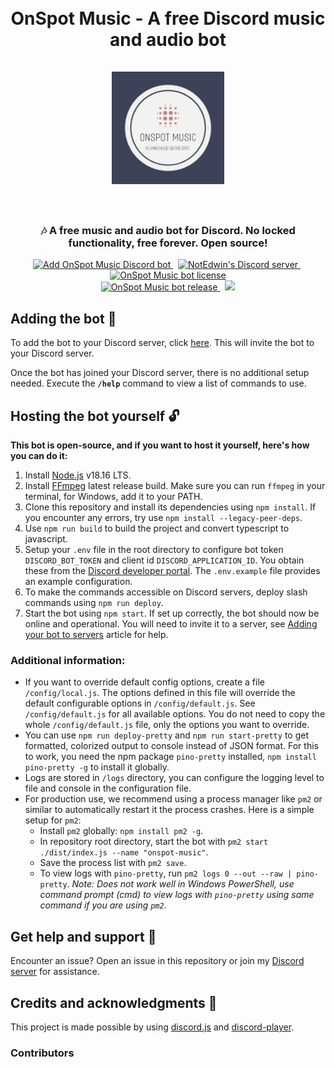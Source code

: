 <h1 align="center">
    <br>
    OnSpot Music - A free Discord music and audio bot
    <br><br>
    <img src="./assets/onspot_logo.png" alt="OnSpot Music icon" width="180px" height="180px">
    <br><br>
</h1>

<h3 align="center">
    🎶 A free music and audio bot for Discord. No locked functionality, free forever. Open source!
</h3>

<p align="center">
    <a href="https://discord.com/api/oauth2/authorize?client_id=1161518360476008448&permissions=3147776&scope=applications.commands%20bot">
        <img src="https://img.shields.io/badge/Discord-%235865F2.svg?style=for-the-badge&label=Add%20bot&labelColor=1b1c1d&logo=discord&logoColor=white&color=4c73df" alt="Add OnSpot Music Discord bot">
    </a>&nbsp;
    <a href="https://discord.gg/mBnVrNkqj2">
        <img src="https://img.shields.io/badge/Discord-%235865F2.svg?style=for-the-badge&label=Discord%20Server&labelColor=1b1c1d&logo=discord&logoColor=white&color=4c73df" alt="NotEdwin's Discord server">
    </a>&nbsp;
    <a href="https://github.com/notedwin-dev/onspot-music/blob/main/LICENSE.md">
        <img src="https://img.shields.io/github/license/notedwin-dev/onspot-music?style=for-the-badge&label=License&labelColor=1b1c1d&logo=github&logoColor=white&color=4c73df" alt="OnSpot Music bot license">
    </a>
    <br>
    <a href="https://github.com/notedwin-dev/onspot-music/releases">
        <img src="https://img.shields.io/github/package-json/v/notedwin-dev/onspot-music/main?style=for-the-badge&label=Version&labelColor=1b1c1d&logo=github&logoColor=white&color=4c73df" alt="OnSpot Music bot release">
    </a>&nbsp;
    <a href="https://ko-fi.com/J3J7PPGKH">
        <img src="https://img.shields.io/badge/-Support_Me_On_Ko--fi-black?style=for-the-badge&logo=kofi&logoColor=white&color=1b1c1d">
    </a>
</p>

## Adding the bot 🤖

To add the bot to your Discord server, click [here](https://discord.com/oauth2/authorize?client_id=1125742835946237992&permissions=0&scope=bot%20applications.commands). This will invite the bot to your Discord server.

Once the bot has joined your Discord server, there is no additional setup needed. Execute the **`/help`** command to view a list of commands to use.

## Hosting the bot yourself 🔓

**This bot is open-source, and if you want to host it yourself, here's how you can do it:**

1. Install [Node.js](https://nodejs.org/en/download/) v18.16 LTS.
2. Install [FFmpeg](https://ffmpeg.org/download.html) latest release build. Make sure you can run `ffmpeg` in your terminal, for Windows, add it to your PATH.
3. Clone this repository and install its dependencies using `npm install`. If you encounter any errors, try use `npm install --legacy-peer-deps`.
4. Use `npm run build` to build the project and convert typescript to javascript.
5. Setup your `.env` file in the root directory to configure bot token `DISCORD_BOT_TOKEN` and client id `DISCORD_APPLICATION_ID`. You obtain these from the [Discord developer portal](https://discord.com/developers/applications). The `.env.example` file provides an example configuration.
6. To make the commands accessible on Discord servers, deploy slash commands using `npm run deploy`.
7. Start the bot using `npm start`. If set up correctly, the bot should now be online and operational. You will need to invite it to a server, see [Adding your bot to servers](https://discordjs.guide/preparations/adding-your-bot-to-servers.html#bot-invite-links) article for help.

### Additional information:

-   If you want to override default config options, create a file `/config/local.js`. The options defined in this file will override the default configurable options in `/config/default.js`. See `/config/default.js` for all available options. You do not need to copy the whole `/config/default.js` file, only the options you want to override.
-   You can use `npm run deploy-pretty` and `npm run start-pretty` to get formatted, colorized output to console instead of JSON format. For this to work, you need the npm package `pino-pretty` installed, `npm install pino-pretty -g` to install it globally.
-   Logs are stored in `/logs` directory, you can configure the logging level to file and console in the configuration file.
-   For production use, we recommend using a process manager like `pm2` or similar to automatically restart it the process crashes. Here is a simple setup for `pm2`:
    -   Install `pm2` globally: `npm install pm2 -g`.
    -   In repository root directory, start the bot with `pm2 start ./dist/index.js --name "onspot-music"`.
    -   Save the process list with `pm2 save`.
    -   To view logs with `pino-pretty`, run `pm2 logs 0 --out --raw | pino-pretty`. _Note: Does not work well in Windows PowerShell, use command prompt (cmd) to view logs with `pino-pretty` using same command if you are using `pm2`_.

## Get help and support 🛟

Encounter an issue? Open an issue in this repository or join my [Discord server](https://discord.gg/mBnVrNkqj2) for assistance.

## Credits and acknowledgments 🎉

This project is made possible by using [discord.js](https://github.com/discordjs/discord.js/) and [discord-player](https://github.com/Androz2091/discord-player).

### Contributors
